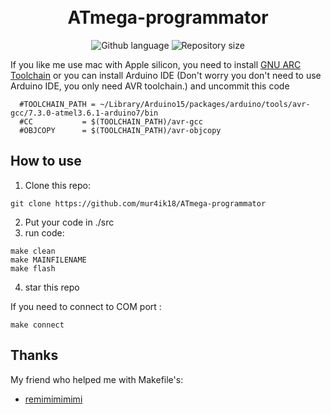 <h1 align="center">
  <br>
  ATmega-programmator
  <br>
</h1>
<p align="center">
  <img alt="Github language" src="https://img.shields.io/github/languages/top/mur4ik18/ATmega-programmator?color=success">
  <img alt="Repository size" src="https://img.shields.io/github/repo-size/mur4ik18/ATmega-programmator?color=success">
</p>


If you like me use mac with Apple silicon, you need to install [GNU ARC Toolchain](https://github.com/osx-cross/homebrew-avr) or you can install Arduino IDE (Don't worry you don't need to use Arduino IDE, you only need AVR toolchain.) and uncommit this code
```
  #TOOLCHAIN_PATH = ~/Library/Arduino15/packages/arduino/tools/avr-gcc/7.3.0-atmel3.6.1-arduino7/bin
  #CC 			= $(TOOLCHAIN_PATH)/avr-gcc
  #OBJCOPY 		= $(TOOLCHAIN_PATH)/avr-objcopy
```
## How to use

1. Clone this repo:
```
git clone https://github.com/mur4ik18/ATmega-programmator
```
2. Put your code in ./src
3. run code:
```
make clean
make MAINFILENAME
make flash
```
4. star this repo

If you need to connect to COM port :
```
make connect
```



## Thanks

My friend who helped me with Makefile's:

-   [remimimimimi]

  
[remimimimimi]: https://github.com/remimimimimi
